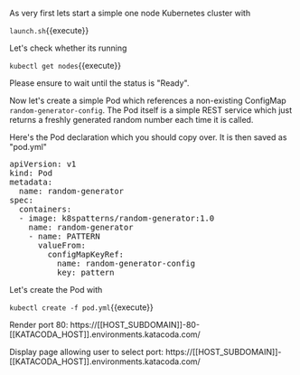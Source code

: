 
As very first lets start a simple one node Kubernetes cluster with

`launch.sh`{{execute}}

Let's check whether its running

`kubectl get nodes`{{execute}}

Please ensure to wait until the status is "Ready".

Now let's create a simple Pod which references a non-existing ConfigMap `random-generator-config`.
The Pod itself is a simple REST service which just returns a freshly generated random number each time it is called.

Here's the Pod declaration which you should copy over. It is then saved as "pod.yml"

<pre class="file" data-filename="pod.yml" data-target="replace">apiVersion: v1
kind: Pod
metadata:
  name: random-generator
spec:
  containers:
  - image: k8spatterns/random-generator:1.0
    name: random-generator
    - name: PATTERN
      valueFrom:
        configMapKeyRef:
          name: random-generator-config
          key: pattern
</pre>

Let's create the Pod with

`kubectl create -f pod.yml`{{execute}}


Render port 80: https://[[HOST_SUBDOMAIN]]-80-[[KATACODA_HOST]].environments.katacoda.com/

Display page allowing user to select port:
https://[[HOST_SUBDOMAIN]]-[[KATACODA_HOST]].environments.katacoda.com/
